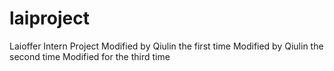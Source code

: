 # laiproject
Laioffer Intern Project
Modified by Qiulin the first time
Modified by Qiulin the second time
Modified for the third time
